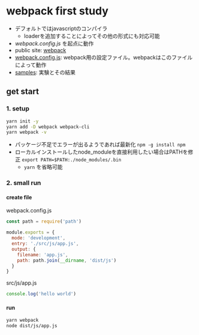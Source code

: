 # webpack first study

- デフォルトではjavascriptのコンパイラ
  - loaderを追加することによってその他の形式にも対応可能
- *webpack.config.js* を起点に動作
- public site: [webpack](https://webpack.js.org/)
- [webpack.config.js](./docs/config/config.md): webpack用の設定ファイル。webpackはこのファイルによって動作
- [samples](./docs/sample/sample.md): 実験とその結果

## get start

### 1. setup

```bash
yarn init -y
yarn add -D webpack webpack-cli
yarn webpack -v
```

- パッケージ不足でエラーが出るようであれば最新化 `npm -g install npm`
- ローカルインストールしたnode_moduleを直接利用したい場合はPATHを修正 `export PATH=$PATH:./node_modules/.bin`
  - `yarn` を省略可能

### 2. small run

#### create file

webpack.config.js

```js
const path = require('path')

module.exports = {
  mode: 'development',
  entry: './src/js/app.js',
  output: {
    filename: 'app.js',
    path: path.join(__dirname, 'dist/js')
  }
}
```

src/js/app.js

```js
console.log('hello world')
```

#### run

```bash
yarn webpack
node dist/js/app.js
```
